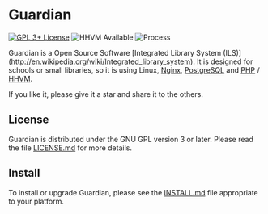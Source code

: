 Guardian
=================

[![GPL 3+ License](https://img.shields.io/badge/License-GPL%203%2B-brightgreen.svg?style=plastic)](LICENSE.md)
![HHVM Available](https://img.shields.io/badge/hhvm-100%25-brightgreen.svg?style=plastic)
![Process](https://img.shields.io/badge/Process-building-lightgrey.svg?style=plastic)

Guardian is a Open Source Software [Integrated Library System (ILS)] (http://en.wikipedia.org/wiki/Integrated_library_system).
It is designed for schools or small libraries,
so it is using Linux, [Nginx](https://nginx.org/en), [PostgreSQL](https://www.postgresql.org/) and [PHP](https://php.net/) / [HHVM](https://hhvm.com/).

If you like it, please give it a star and share it to the others.

License
--------------------
Guardian is distributed under the GNU GPL version 3 or later.
Please read the file [LICENSE.md](LICENSE.md) for more details.

Install
--------------------
To install or upgrade Guardian, please see the [INSTALL.md](INSTALL.md) file appropriate
to your platform.
